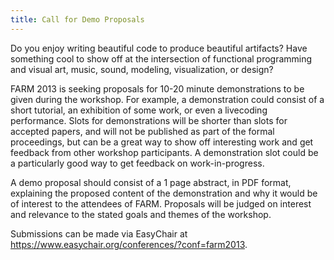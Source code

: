 ```yaml
---
title: Call for Demo Proposals
---
```


Do you enjoy writing beautiful code to produce beautiful artifacts?
Have something cool to show off at the intersection of functional
programming and visual art, music, sound, modeling, visualization, or
design?

FARM 2013 is seeking proposals for 10-20 minute demonstrations to be
given during the workshop.  For example, a demonstration could consist
of a short tutorial, an exhibition of some work, or even a livecoding
performance. Slots for demonstrations will be shorter than slots for
accepted papers, and will not be published as part of the formal
proceedings, but can be a great way to show off interesting work and
get feedback from other workshop participants.  A demonstration slot
could be a particularly good way to get feedback on work-in-progress.

A demo proposal should consist of a 1 page abstract, in PDF format,
explaining the proposed content of the demonstration and why it would be
of interest to the attendees of FARM. Proposals will be judged on
interest and relevance to the stated goals and themes of the workshop.

Submissions can be made via EasyChair at
<https://www.easychair.org/conferences/?conf=farm2013>.
